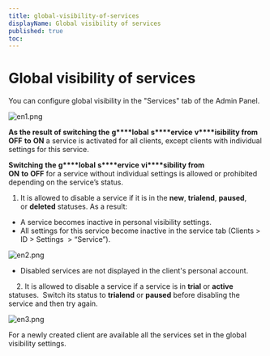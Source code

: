 ```yaml
---
title: global-visibility-of-services
displayName: Global visibility of services
published: true
toc:
---
```


# Global visibility of services

You can configure global visibility in the "Services" tab of the Admin Panel.

<img src="https://reseller.support.gcore.com/hc/article_attachments/360007026958/en1.png" alt="en1.png">

**As the result of switching the** **g****lobal** **s****ervice** **v****isibility from OFF** **to** **ON** a service is activated for all clients, except clients with individual settings for this service.  

**Switching** **the** **g****lobal** **s****ervice** **vi****sibility from ON** **to** **OFF** for a service without individual settings is allowed or prohibited depending on the service’s status.   

1.  It is allowed to disable a service if it is in the **new**, **trialend**, **paused**, or **deleted** statuses. As a result:

*   A service becomes inactive in personal visibility settings.
*   All settings for this service become inactive in the service tab (Clients > ID > Settings  > “Service”).  

<img src="https://reseller.support.gcore.com/hc/article_attachments/360007026978/en2.png" alt="en2.png">

*   Disabled services are not displayed in the client's personal account. 

    2. It is allowed to disable a service if a service is in **trial** or **active** statuses.  Switch its status to **trialend** or **paused** before disabling the service and then try again.

<img src="https://reseller.support.gcore.com/hc/article_attachments/360006945157/en3.png" alt="en3.png">

For a newly created client are available all the services set in the global visibility settings.